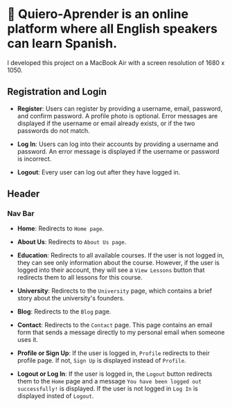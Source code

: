 
# 📖 Quiero-Aprender is an online platform where all English speakers can learn Spanish.

I developed this project on a MacBook Air with a screen resolution of 1680 x 1050.

## Registration and Login

- **Register**: Users can register by providing a username, email, password, and confirm password. A profile photo is optional. Error messages are displayed if the username or email already exists, or if the two passwords do not match.

- **Log In**: Users can log into their accounts by providing a username and password. An error message is displayed if the username or password is incorrect.

- **Logout**: Every user can log out after they have logged in.

## Header

### Nav Bar

- **Home**: Redirects to ``Home page``.

- **About Us**: Redirects to ``About Us page``.

- **Education**: Redirects to all available courses.  If the user is not logged in, they can see only information about the course. However, if the user is logged into their account, they will see a ``View Lessons`` button that redirects them to all lessons for this course.

- **University**: Redirects to the ``University`` page, which contains a brief story about the university's founders.

- **Blog**: Redirects to the ``Blog`` page.

- **Contact**: Redirects to the ``Contact`` page. This page contains an email form that sends a message directly to my personal email when someone uses it.

- **Profile or Sign Up**: If the user is logged in, ``Profile`` redirects to their profile page. If not, ``Sign Up`` is displayed instead of ``Profile``.

- **Logout or Log In**: If the user is logged in, the ``Logout`` button redirects them to the ``Home`` page and a message ``You have been logged out successfully!`` is displayed. If the user is not logged in ``Log In`` is displayed insted of ``Logout``.
